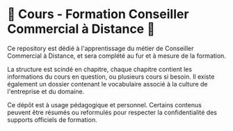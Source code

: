 # 🌸 Cours - Formation Conseiller Commercial à Distance 🌸

Ce repository est dédié à l'apprentissage du métier de Conseiller Commercial à Distance, et sera complété au fur et à mesure de la formation.

La structure est scindé en chapitre, chaque chapitre contient les informations du cours en question, ou plusieurs cours si besoin. Il existe également un dossier contenant le vocabulaire associé à la culture de l'entreprise et du domaine.

Ce dépôt est à usage pédagogique et personnel. Certains contenus peuvent être résumés ou reformulés pour respecter la confidentialité des supports officiels de formation.